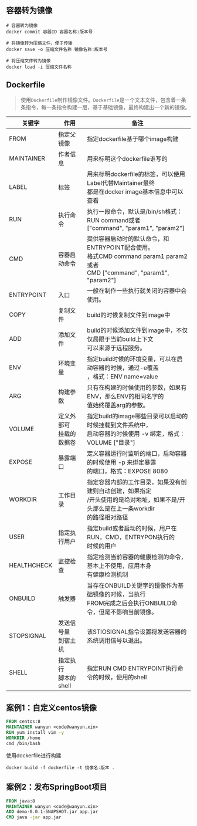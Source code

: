 ## 容器转为镜像

```shell
# 容器转为镜像
docker commit 容器ID 容器名称:版本号

# 将镜像转为压缩文件，便于传输
docker save -o 压缩文件名称 镜像名称:版本号

# 将压缩文件转为镜像
docker load -i 压缩文件名称
```



## Dockerfile

> 使用`Dockerfile`制作镜像文件。`Dockerfile`是一个文本文件，包含着一条条指令，每一条指令构建一层，基于基础镜像，最终构建出一个新的镜像。

| 关键字      | 作用                       | 备注                                                         |
| ----------- | -------------------------- | ------------------------------------------------------------ |
| FROM        | 指定父镜像                 | 指定dockerfile基于哪个image构建                              |
| MAINTAINER  | 作者信息                   | 用来标明这个dockerfile谁写的                                 |
| LABEL       | 标签                       | 用来标明dockerfile的标签，可以使用Label代替Maintainer最终<br/>都是在docker image基本信息中可以查看 |
| RUN         | 执行命令                   | 执行一段命令，默认是/bin/sh格式：RUN command或者<br>["command", "param1", "param2"] |
| CMD         | 容器启动命令               | 提供容器启动时的默认命令，和ENTRYPOINT配合使用。<br>格式CMD command param1 param2 或者<br /> CMD ["command", "param1", "param2"] |
| ENTRYPOINT  | 入口                       | 一般在制作一些执行就关闭的容器中会使用。                     |
| COPY        | 复制文件                   | build的时候复制文件到image中                                 |
| ADD         | 添加文件                   | build的时候添加文件到image中，不仅仅局限于当前build上下文<br>可以来源于远程服务。 |
| ENV         | 环境变量                   | 指定build时候的环境变量，可以在启动容器的时候，通过-e覆盖<br/>，格式：ENV name=value |
| ARG         | 构建参数                   | 只有在构建的时候使用的参数，如果有ENV，那么ENV的相同名字的<br>值始终覆盖arg的参数。 |
| VOLUME      | 定义外部可<br>挂载的数据卷 | 指定build的image哪些目录可以启动的时候挂载到文件系统中，<br>启动容器的时候使用 -v 绑定，格式：VOLUME ["目录"] |
| EXPOSE      | 暴露端口                   | 定义容器运行时监听的端口，启动容器的时候使用 -p 来绑定暴露<br>的端口，格式：EXPOSE 8080 |
| WORKDIR     | 工作目录                   | 指定容器内部的工作目录，如果没有创建则自动创建，如果指定<br/>/开头使用的是绝对地址，如果不是/开头那么是在上一条workdir<br/>的路径相对路径 |
| USER        | 指定执行用户               | 指定build或者启动的时候，用户在RUN，CMD，ENTRYPON执行的<br/>时候的用户 |
| HEALTHCHECK | 监控检查                   | 指定检测当前容器的健康检测的命令，基本上不使用，应用本身<br/>有健康检测机制 |
| ONBUILD     | 触发器                     | 当存在ONBUILD关键字的镜像作为基础镜像的时候，当执行<br/>FROM完成之后会执行ONBUILD命令，但是不影响当前镜像。 |
| STOPSIGNAL  | 发送信号量<br/>到宿主机    | 该STIOSIGNAL指令设置将发送容器的系统调用信号以退出。         |
| SHELL       | 指定执行<br/>脚本的shell   | 指定RUN CMD ENTRYPOINT执行命令的时候，使用的shell            |



##  案例1：自定义centos镜像

```dockerfile
FROM centos:8
MAINTAINER wanyun <code@wanyun.xin>
RUN yum install vim -y
WORKDIR /home
cmd /bin/bash
```

使用dockerfile进行构建

```shell
docker build -f dockerfile -t 镜像名:版本 .
```



## 案例2：发布SpringBoot项目

```dockerfile
FROM java:8
MAINTAINER wanyun <code@wanyun.xin>
ADD demo-0.0.1-SNAPSHOT.jar app.jar
CMD java -jar app.jar
```

